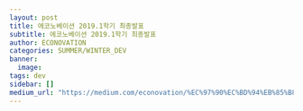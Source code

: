 ```yaml
---
layout: post
title: 에코노베이션 2019.1학기 최종발표
subtitle: 에코노베이션 2019.1학기 최종발표
author: ECONOVATION
categories: SUMMER/WINTER_DEV
banner:
  image:
tags: dev
sidebar: []
medium_url: "https://medium.com/econovation/%EC%97%90%EC%BD%94%EB%85%B8%EB%B2%A0%EC%9D%B4%EC%85%98-2019-1%ED%95%99%EA%B8%B0-%EC%B5%9C%EC%A2%85%EB%B0%9C%ED%91%9C-f0202de853de"
---
```

